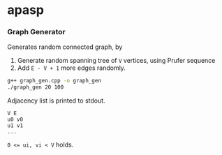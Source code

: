 # apasp

### Graph Generator
Generates random connected graph, by 
1. Generate random spanning tree of `V` vertices, using Prufer sequence
2. Add `E - V + 1` more edges randomly. 

```sh
g++ graph_gen.cpp -o graph_gen
./graph_gen 20 100
```

Adjacency list is printed to stdout.
```
V E
u0 v0 
u1 v1 
... 
```
`0 <= ui, vi < V` holds.